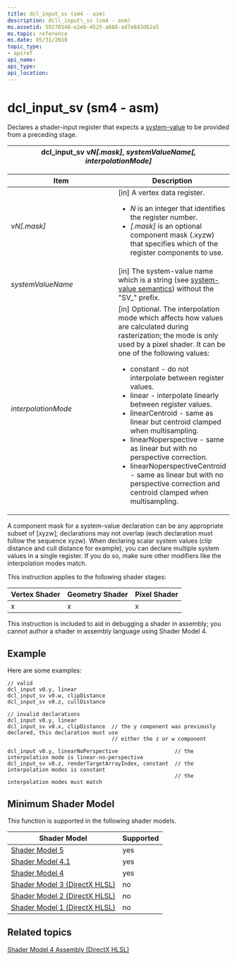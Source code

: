 ```yaml
---
title: dcl_input_sv (sm4 - asm)
description: dcl\_input\_sv (sm4 - asm)
ms.assetid: 59270148-e2eb-4525-a888-ad7e843d62a5
ms.topic: reference
ms.date: 05/31/2018
topic_type: 
- apiref
api_name: 
api_type: 
api_location: 
---
```


# dcl\_input\_sv (sm4 - asm)

Declares a shader-input register that expects a [system-value](dx-graphics-hlsl-semantics.md) to be provided from a preceding stage.



| dcl\_input\_sv v*N\[.mask\]*, *systemValueName\[, interpolationMode\]* |
|------------------------------------------------------------------------|



 



<table>
<colgroup>
<col style="width: 50%" />
<col style="width: 50%" />
</colgroup>
<thead>
<tr class="header">
<th>Item</th>
<th>Description</th>
</tr>
</thead>
<tbody>
<tr class="odd">
<td><span id="vN_.mask_"></span><span id="vn_.mask_"></span><span id="VN_.MASK_"></span>v<em>N[.mask]</em><br/></td>
<td>[in] A vertex data register. <br/>
<ul>
<li><em>N</em> is an integer that identifies the register number.</li>
<li><em>[.mask]</em> is an optional component mask (.xyzw) that specifies which of the register components to use.</li>
</ul></td>
</tr>
<tr class="even">
<td><span id="systemValueName"></span><span id="systemvaluename"></span><span id="SYSTEMVALUENAME"></span><em>systemValueName</em><br/></td>
<td>[in] The system-value name which is a string (see <a href="dx-graphics-hlsl-semantics.md">system-value semantics</a>) without the &quot;SV_&quot; prefix.<br/></td>
</tr>
<tr class="odd">
<td><span id="interpolationMode"></span><span id="interpolationmode"></span><span id="INTERPOLATIONMODE"></span><em>interpolationMode</em><br/></td>
<td>[in] Optional. The interpolation mode which affects how values are calculated during rasterization; the mode is only used by a pixel shader. It can be one of the following values: <br/>
<ul>
<li>constant - do not interpolate between register values.</li>
<li>linear - interpolate linearly between register values.</li>
<li>linearCentroid - same as linear but centroid clamped when multisampling.</li>
<li>linearNoperspective - same as linear but with no perspective correction.</li>
<li>linearNoperspectiveCentroid - same as linear but with no perspective correction and centroid clamped when multisampling.</li>
</ul></td>
</tr>
</tbody>
</table>



 

A component mask for a system-value declaration can be any appropriate subset of \[xyzw\]; declarations may not overlap (each declaration must follow the sequence xyzw). When declaring scalar system values (clip distance and cull distance for example), you can declare multiple system values in a single register. If you do so, make sure other modifiers like the interpolation modes match.

This instruction applies to the following shader stages:



| Vertex Shader | Geometry Shader | Pixel Shader |
|---------------|-----------------|--------------|
| x             | x               | x            |



 

This instruction is included to aid in debugging a shader in assembly; you cannot author a shader in assembly language using Shader Model 4.

## Example

Here are some examples:


```
// valid
dcl_input v0.y, linear
dcl_input_sv v0.w, clipDistance
dcl_input_sv v0.z, cullDistance
```




```
// invalid declarations
dcl_input v0.y, linear
dcl_input_sv v0.x, clipDistance  // the y component was previously declared, this declaration must use 
                                 // either the z or w component

dcl_input v0.y, linearNoPerspective                  // the interpolation mode is linear-no-perspective
dcl_input_sv v0.z, renderTargetArrayIndex, constant  // the interpolation modes is constant
                                                     // the interpolation modes must match
```



## Minimum Shader Model

This function is supported in the following shader models.



| Shader Model                                              | Supported |
|-----------------------------------------------------------|-----------|
| [Shader Model 5](d3d11-graphics-reference-sm5.md)        | yes       |
| [Shader Model 4.1](dx-graphics-hlsl-sm4.md)              | yes       |
| [Shader Model 4](dx-graphics-hlsl-sm4.md)                | yes       |
| [Shader Model 3 (DirectX HLSL)](dx-graphics-hlsl-sm3.md) | no        |
| [Shader Model 2 (DirectX HLSL)](dx-graphics-hlsl-sm2.md) | no        |
| [Shader Model 1 (DirectX HLSL)](dx-graphics-hlsl-sm1.md) | no        |



 

## Related topics

<dl> <dt>

[Shader Model 4 Assembly (DirectX HLSL)](dx-graphics-hlsl-sm4-asm.md)
</dt> </dl>

 

 





